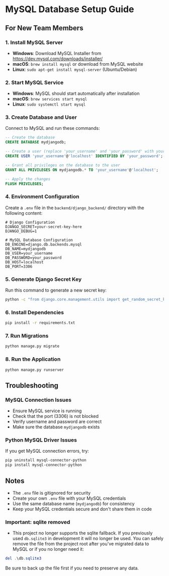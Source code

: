 # MySQL Database Setup Guide

## For New Team Members

### 1. Install MySQL Server
- **Windows**: Download MySQL Installer from https://dev.mysql.com/downloads/installer/
- **macOS**: `brew install mysql` or download from MySQL website
- **Linux**: `sudo apt-get install mysql-server` (Ubuntu/Debian)

### 2. Start MySQL Service
- **Windows**: MySQL should start automatically after installation
- **macOS**: `brew services start mysql`
- **Linux**: `sudo systemctl start mysql`

### 3. Create Database and User
Connect to MySQL and run these commands:
```sql
-- Create the database
CREATE DATABASE mydjangodb;

-- Create a user (replace 'your_username' and 'your_password' with your choice)
CREATE USER 'your_username'@'localhost' IDENTIFIED BY 'your_password';

-- Grant all privileges on the database to the user
GRANT ALL PRIVILEGES ON mydjangodb.* TO 'your_username'@'localhost';

-- Apply the changes
FLUSH PRIVILEGES;
```

### 4. Environment Configuration
Create a `.env` file in the `backend/django_backend/` directory with the following content:

```env
# Django Configuration
DJANGO_SECRET=your-secret-key-here
DJANGO_DEBUG=1

# MySQL Database Configuration
DB_ENGINE=django.db.backends.mysql
DB_NAME=mydjangodb
DB_USER=your_username
DB_PASSWORD=your_password
DB_HOST=localhost
DB_PORT=3306
```

### 5. Generate Django Secret Key
Run this command to generate a new secret key:
```bash
python -c "from django.core.management.utils import get_random_secret_key; print(get_random_secret_key())"
```

### 6. Install Dependencies
```bash
pip install -r requirements.txt
```

### 7. Run Migrations
```bash
python manage.py migrate
```

### 8. Run the Application
```bash
python manage.py runserver
```


## Troubleshooting

### MySQL Connection Issues
- Ensure MySQL service is running
- Check that the port (3306) is not blocked
- Verify username and password are correct
- Make sure the database `mydjangodb` exists

### Python MySQL Driver Issues
If you get MySQL connection errors, try:
```bash
pip uninstall mysql-connector-python
pip install mysql-connector-python
```

## Notes
- The `.env` file is gitignored for security
- Create your own `.env` file with your MySQL credentials
- Use the same database name (`mydjangodb`) for consistency
- Keep your MySQL credentials secure and don't share them in code

### Important: sqlite removed
- This project no longer supports the sqlite fallback. If you previously used `db.sqlite3` in development
	it will no longer be used. You can safely remove the file from the project root after you've migrated data to
	MySQL or if you no longer need it:

```powershell
del .\db.sqlite3
```

Be sure to back up the file first if you need to preserve any data.
